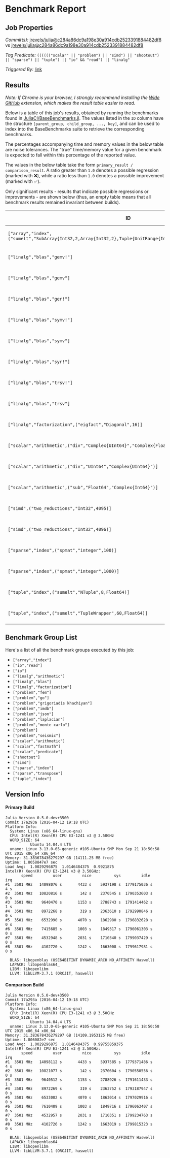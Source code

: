 # Benchmark Report

## Job Properties

*Commit(s):* [jrevels/julia@c284a86dc9a198e30a914cdb2523391884482df8](https://github.com/jrevels/julia/commit/c284a86dc9a198e30a914cdb2523391884482df8) vs [jrevels/julia@c284a86dc9a198e30a914cdb2523391884482df8](https://github.com/jrevels/julia/commit/c284a86dc9a198e30a914cdb2523391884482df8)

*Tag Predicate:* `(((((("scalar" || "problem") || "simd") || "shootout") || "sparse") || "tuple") || "io" && "read") || "linalg"`

*Triggered By:* [link](https://github.com/jrevels/julia/pull/2#issuecomment-214759544)

## Results

*Note: If Chrome is your browser, I strongly recommend installing the [Wide GitHub](https://chrome.google.com/webstore/detail/wide-github/kaalofacklcidaampbokdplbklpeldpj?hl=en)
extension, which makes the result table easier to read.*

Below is a table of this job's results, obtained by running the benchmarks found in
[JuliaCI/BaseBenchmarks.jl](https://github.com/JuliaCI/BaseBenchmarks.jl). The values
listed in the `ID` column have the structure `[parent_group, child_group, ..., key]`,
and can be used to index into the BaseBenchmarks suite to retrieve the corresponding
benchmarks.

The percentages accompanying time and memory values in the below table are noise tolerances. The "true"
time/memory value for a given benchmark is expected to fall within this percentage of the reported value.

The values in the below table take the form `primary_result / comparison_result`. A ratio greater than
`1.0` denotes a possible regression (marked with :x:), while a ratio less than `1.0` denotes
a possible improvement (marked with :white_check_mark:).

Only significant results - results that indicate possible regressions or improvements - are shown below
(thus, an empty table means that all benchmark results remained invariant between builds).

| ID | time ratio | memory ratio |
|----|------------|--------------|
| `["array","index",("sumelt","SubArray{Int32,2,Array{Int32,2},Tuple{UnitRange{Int64},UnitRange{Int64}},false}")]` | 1.45 (20.00%) :x: | 1.00 (1.00%)  |
| `["linalg","blas","gemv!"]` | 0.88 (10.00%) :white_check_mark: | 1.00 (1.00%)  |
| `["linalg","blas","gemv"]` | 0.89 (10.00%) :white_check_mark: | 1.00 (1.00%)  |
| `["linalg","blas","ger!"]` | 0.87 (10.00%) :white_check_mark: | 1.00 (1.00%)  |
| `["linalg","blas","symv!"]` | 0.89 (10.00%) :white_check_mark: | 1.00 (1.00%)  |
| `["linalg","blas","symv"]` | 0.90 (10.00%) :white_check_mark: | 1.00 (1.00%)  |
| `["linalg","blas","syr!"]` | 0.87 (10.00%) :white_check_mark: | 1.00 (1.00%)  |
| `["linalg","blas","trsv!"]` | 0.84 (10.00%) :white_check_mark: | 1.00 (1.00%)  |
| `["linalg","blas","trsv"]` | 0.83 (10.00%) :white_check_mark: | 1.00 (1.00%)  |
| `["linalg","factorization",("eigfact","Diagonal",16)]` | 1.11 (10.00%) :x: | 1.00 (1.00%)  |
| `["scalar","arithmetic",("div","Complex{UInt64}","Complex{Float64}")]` | 1.13 (10.00%) :x: | 1.00 (1.00%)  |
| `["scalar","arithmetic",("div","UInt64","Complex{UInt64}")]` | 1.17 (10.00%) :x: | 1.00 (1.00%)  |
| `["scalar","arithmetic",("sub","Float64","Complex{Int64}")]` | 0.67 (10.00%) :white_check_mark: | 1.00 (1.00%)  |
| `["simd",("two_reductions","Int32",4095)]` | 1.12 (10.00%) :x: | 1.00 (1.00%)  |
| `["simd",("two_reductions","Int32",4096)]` | 1.12 (10.00%) :x: | 1.00 (1.00%)  |
| `["sparse","index",("spmat","integer",100)]` | 1.27 (10.00%) :x: | 1.00 (1.00%)  |
| `["sparse","index",("spmat","integer",1000)]` | 0.88 (10.00%) :white_check_mark: | 1.00 (1.00%)  |
| `["tuple","index",("sumelt","NTuple",8,Float64)]` | 1.33 (10.00%) :x: | 1.00 (1.00%)  |
| `["tuple","index",("sumelt","TupleWrapper",60,Float64)]` | 0.68 (10.00%) :white_check_mark: | 1.00 (1.00%)  |

## Benchmark Group List

Here's a list of all the benchmark groups executed by this job:

- `["array","index"]`
- `["io","read"]`
- `["io"]`
- `["linalg","arithmetic"]`
- `["linalg","blas"]`
- `["linalg","factorization"]`
- `["problem","fem"]`
- `["problem","go"]`
- `["problem","grigoriadis khachiyan"]`
- `["problem","imdb"]`
- `["problem","json"]`
- `["problem","laplacian"]`
- `["problem","monte carlo"]`
- `["problem"]`
- `["problem","seismic"]`
- `["scalar","arithmetic"]`
- `["scalar","fastmath"]`
- `["scalar","predicate"]`
- `["shootout"]`
- `["simd"]`
- `["sparse","index"]`
- `["sparse","transpose"]`
- `["tuple","index"]`

## Version Info

#### Primary Build

```
Julia Version 0.5.0-dev+3500
Commit 17a293a (2016-04-12 19:18 UTC)
Platform Info:
  System: Linux (x86_64-linux-gnu)
  CPU: Intel(R) Xeon(R) CPU E3-1241 v3 @ 3.50GHz
  WORD_SIZE: 64
           Ubuntu 14.04.4 LTS
  uname: Linux 3.13.0-65-generic #105-Ubuntu SMP Mon Sep 21 18:50:58 UTC 2015 x86_64 x86_64
Memory: 31.383678436279297 GB (14111.25 MB free)
Uptime: 1.8058847e7 sec
Load Avg:  1.0029296875  1.0146484375  0.9921875
Intel(R) Xeon(R) CPU E3-1241 v3 @ 3.50GHz: 
       speed         user         nice          sys         idle          irq
#1  3501 MHz   14098076 s       4433 s    5937198 s  1779175036 s          4 s
#2  3501 MHz   10820816 s        142 s    2370545 s  1790353603 s          0 s
#3  3501 MHz    9640470 s       1153 s    2788743 s  1791414462 s          1 s
#4  3501 MHz    8972268 s        319 s    2363610 s  1792990846 s          0 s
#5  3501 MHz    6532990 s       4070 s    1862980 s  1796832628 s          0 s
#6  3501 MHz    7415685 s       1003 s    1849317 s  1796061303 s          0 s
#7  3501 MHz    4532948 s       2031 s    1710340 s  1799037429 s          0 s
#8  3501 MHz    4102720 s       1242 s    1663008 s  1799617981 s          0 s

  BLAS: libopenblas (USE64BITINT DYNAMIC_ARCH NO_AFFINITY Haswell)
  LAPACK: libopenblas64_
  LIBM: libopenlibm
  LLVM: libLLVM-3.7.1 (ORCJIT, haswell)

```

#### Comparison Build

```
Julia Version 0.5.0-dev+3500
Commit 17a293a (2016-04-12 19:18 UTC)
Platform Info:
  System: Linux (x86_64-linux-gnu)
  CPU: Intel(R) Xeon(R) CPU E3-1241 v3 @ 3.50GHz
  WORD_SIZE: 64
           Ubuntu 14.04.4 LTS
  uname: Linux 3.13.0-65-generic #105-Ubuntu SMP Mon Sep 21 18:50:58 UTC 2015 x86_64 x86_64
Memory: 31.383678436279297 GB (14109.1953125 MB free)
Uptime: 1.806082e7 sec
Load Avg:  1.0029296875  1.0146484375  0.99755859375
Intel(R) Xeon(R) CPU E3-1241 v3 @ 3.50GHz: 
       speed         user         nice          sys         idle          irq
#1  3501 MHz   14098112 s       4433 s    5937585 s  1779371486 s          4 s
#2  3501 MHz   10821077 s        142 s    2370604 s  1790550556 s          0 s
#3  3501 MHz    9640512 s       1153 s    2788926 s  1791611433 s          1 s
#4  3501 MHz    8972269 s        319 s    2363752 s  1793187947 s          0 s
#5  3501 MHz    6533002 s       4070 s    1863014 s  1797029916 s          0 s
#6  3501 MHz    7610409 s       1003 s    1849716 s  1796063407 s          0 s
#7  3501 MHz    4532957 s       2031 s    1710351 s  1799234763 s          0 s
#8  3501 MHz    4102726 s       1242 s    1663019 s  1799815323 s          0 s

  BLAS: libopenblas (USE64BITINT DYNAMIC_ARCH NO_AFFINITY Haswell)
  LAPACK: libopenblas64_
  LIBM: libopenlibm
  LLVM: libLLVM-3.7.1 (ORCJIT, haswell)

```
